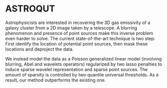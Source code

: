 # ASTROQUT

Astrophysicists are interested in recovering the 3D gas emissivity of a galaxy cluster from a 2D image taken by a telescope. A blurring phenomenon and presence of point sources make this inverse problem even harder to solve. The current state-of-the-art technique is two step: First identify the location of potential point sources, then mask these locations and deproject the data.  
 
We instead model the data as a Poisson generalized linear model (involving blurring, Abel and wavelets operators) regularized by two lasso penalties to induce sparse wavelet representation and sparse point sources. The amount of sparsity is controlled by two quantile universal thresholds. As a result, our method outperforms the existing one.
